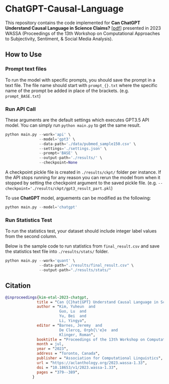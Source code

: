 # ChatGPT-Causal-Language
This repository contains the code implemented for **Can ChatGPT Understand Causal Language in Science Claims?** [[pdf](https://aclanthology.org/2023.wassa-1.33)] presented in 2023 WASSA (Proceedings of the 13th Workshop on Computational Approaches to Subjectivity, Sentiment, & Social Media Analysis).

## How to Use
### Prompt text files
To run the model with specific prompts, you should save the prompt in a text file. The file name should start with `prompt_{}.txt` where the specific name of the prompt be added in place of the brackets. (e.g. `prompt_BASE.txt`)

### Run API Call
These arguments are the default settings which executes GPT3.5 API model. You can simply run `python main.py` to get the same result.
```python
python main.py --work='api' \
               --model='gpt3' \
               --data-path='./data/pubmed_sample150.csv' \
               --settings='./settings.json' \
               --prompt='BASE' \
               --output-path='./results/' \
               --checkpoint=None
```
A checkpoint pickle file is created in `./results/ckpt/` folder per instance. If the API stops running for any reason you can rerun the model from when it stopped by setting the checkpoint argument to the saved pickle file. (e.g. `--checkpoint='./results/ckpt/gpt3_result_part.pkl`)

To use **ChatGPT** model, arguements can be modified as the following:

```python
python main.py --model='chatgpt'
```

### Run Statistics Test
To run the statistics test, your dataset should include integer label values from the second column. 

Below is the sample code to run statistics from `final_result.csv` and save the statistics text file into `./results/stats/` folder.
```python
python main.py --work='quant' \
               --data-path="./results/final_result.csv" \
               --output-path="./results/stats/"
```

## Citation
```bib
@inproceedings{kim-etal-2023-chatgpt,
              title = "Can {C}hat{GPT} Understand Causal Language in Science Claims?",
              author = "Kim, Yuheun  and
                        Guo, Lu  and
                        Yu, Bei  and
                        Li, Yingya",
              editor = "Barnes, Jeremy  and
                        De Clercq, Orph{\'e}e  and
                        Klinger, Roman",
              booktitle = "Proceedings of the 13th Workshop on Computational Approaches to Subjectivity, Sentiment, {\&} Social Media Analysis",
              month = jul,
              year = "2023",
              address = "Toronto, Canada",
              publisher = "Association for Computational Linguistics",
              url = "https://aclanthology.org/2023.wassa-1.33",
              doi = "10.18653/v1/2023.wassa-1.33",
              pages = "379--389",
            }
```

